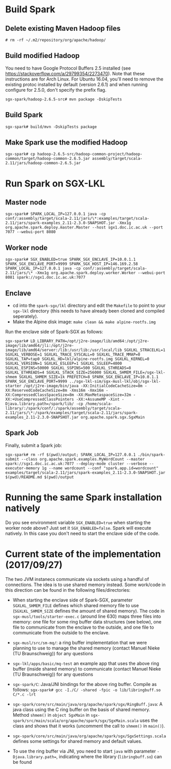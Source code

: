 # Build Spark

## Delete existing Maven Hadoop files

`# rm -rf ~/.m2/repository/org/apache/hadoop/`

## Build modified Hadoop

You need to have Google Protocol Buffers 2.5 installed (see https://stackoverflow.com/a/29799354/2273470).
Note that these instructions are for Arch Linux. For Ubuntu 16.04, you'll need to remove the existing
protoc installed by default (version 2.6.1) and when running configure for 2.5.0, don't
specify the prefix flag.

`sgx-spark/hadoop-2.6.5-src# mvn package -DskipTests`

## Build Spark

`sgx-spark# build/mvn -DskipTests package`

## Make Spark use the modified Hadoop

`sgx-spark# cp hadoop-2.6.5-src/hadoop-common-project/hadoop-common/target/hadoop-common-2.6.5.jar assembly/target/scala-2.11/jars/hadoop-common-2.6.5.jar`

# Run Spark on SGX-LKL

## Master node

`sgx-spark# SPARK_LOCAL_IP=127.0.0.1 java -cp conf/:assembly/target/scala-2.11/jars/\*:examples/target/scala-2.11/jars/spark-examples_2.11-2.3.0-SNAPSHOT.jar -Xmx1g org.apache.spark.deploy.master.Master --host sgx1.doc.ic.ac.uk --port 7077 --webui-port 8080`

## Worker node

`sgx-spark# SGX_ENABLED=true SPARK_SGX_ENCLAVE_IP=10.0.1.1 SPARK_SGX_ENCLAVE_PORT=9999 SPARK_SGX_HOST_IP=146.169.2.58 SPARK_LOCAL_IP=127.0.0.1 java -cp conf/:assembly/target/scala-2.11/jars/\* -Xmx1g org.apache.spark.deploy.worker.Worker --webui-port 8081 spark://sgx1.doc.ic.ac.uk:7077`

## Enclave

- cd into the `spark-sgx/lkl` directory and edit the `Makefile` to point to your `sgx-lkl` directory (this needs to have already been cloned and compiled
seperately). 
- Make the Alpine disk image: `make clean && make alpine-rootfs.img`

Run the enclave side of Spark-SGX as follows:

`sgx-spark# LD_LIBRARY_PATH=/opt/j2re-image/lib/amd64:/opt/j2re-image/lib/amd64/jli:/opt/j2re-image/lib/amd64/server:/lib:/usr/lib:/usr/local/lib SGXLKL_STRACELKL=1 SGXLKL_VERBOSE=1 SGXLKL_TRACE_SYSCALL=0 SGXLKL_TRACE_MMAP=0 SGXLKL_TAP=tap0 SGXLKL_HD=lkl/alpine-rootfs.img SGXLKL_KERNEL=0 SGXLKL_VERSION=1 SGXLKL_ESLEEP=1 SGXLKL_SSLEEP=4000 SGXLKL_ESPINS=50000 SGXLKL_SSPINS=500 SGXLKL_STHREADS=8 SGXLKL_ETHREADS=4 SGXLKL_STACK_SIZE=256000 SGXLKL_SHMEM_FILE=/sgx-lkl-shmem SGXLKL_SHMEM_SIZE=1k PREFETCH=8 SPARK_SGX_ENCLAVE_IP=10.0.1.1 SPARK_SGX_ENCLAVE_PORT=9999 ../sgx-lkl-sim/sgx-musl-lkl/obj/sgx-lkl-starter /opt/j2re-image/bin/java -XX:InitialCodeCacheSize=8m -XX:ReservedCodeCacheSize=8m -Xms16m -Xmx16m -XX:CompressedClassSpaceSize=8m -XX:MaxMetaspaceSize=32m -XX:+UseCompressedClassPointers -XX:+AssumeMP -Xint -Djava.library.path=/spark/lib/ -cp /home/scala-library/:/spark/conf/:/spark/assembly/target/scala-2.11/jars/\*:/spark/examples/target/scala-2.11/jars/spark-examples_2.11-2.3.0-SNAPSHOT.jar org.apache.spark.sgx.SgxMain`

## Spark Job

Finally, submit a Spark job:

`sgx-spark# rm -rf $(pwd)/output; SPARK_LOCAL_IP=127.0.0.1 ./bin/spark-submit --class org.apache.spark.examples.MyWordCount --master spark://sgx1.doc.ic.ac.uk:7077 --deploy-mode cluster --verbose --executor-memory 1g --name wordcount --conf "spark.app.id=wordcount" examples/target/scala-2.11/jars/spark-examples_2.11-2.3.0-SNAPSHOT.jar $(pwd)/README.md $(pwd)/output`

# Running the same Spark installation natively

Do you see environment variable `SGX_ENABLED=true` when starting the worker node above? Just set it `SGX_ENABLED=false`. Spark will execute natively. In this case you don't need to start the enclave side of the code.

# Current state of the implementation (2017/09/27)

The two JVM instanecs communicate via sockets using a handful of connections. The idea is to use shared memory instead. Some work/code in this direction can be found in the following files/directories:

- When starting the enclave side of Spark-SGX, parameter `SGXLKL_SHMEM_FILE` defines which shared memory file to use (`SGXLKL_SHMEM_SIZE` defines the amount of shared memory). The code in `sgx-musl/tools/starter-exec.c` (around line 630) maps three files into memory: one file for some ring buffer data structures (see below), one file to communicate from the enclave to the outside, and one file to communicate from the outside to the enclave.

- `sgx-musl/src/sm-mq/`: a ring buffer implementation that we were planning to use to manage the shared memory (contact Manuel Nieke (TU Braunschweig)) for any questions

- `sgx-lkl/apps/basic/mq-test` an example app that uses the above ring buffer (inside shared memory) to communicate (contact Manuel Nieke (TU Braunschweig)) for any questions

- `sgx-spark/C`: Java/JNI bindings for the above ring buffer. Compile as follows: `sgx-spark# gcc -I./C/ -shared -fpic -o lib/libringbuff.so C/*.c -lrt`

- `sgx-spark/core/src/main/java/org/apache/spark/sgx/RingBuff.java`: A java class using the C ring buffer on the basis of shared memory. Method `shmem()` in `object SgxMain` in `sgx-spark/src/main/scala/org/apache/spark/sgx/SgxMain.scala` uses the class and shows that it works (uncomment the call to `shmem()` in `main()`). 

- `sgx-spark/core/src/main/java/org/apache/spark/sgx/SgxSettings.scala` defines some settings for shared memory and default values.

- To use the ring buffer via JNI, you need to start `java` with parameter `-Djava.library.path=`, indicating where the library (`libringbuff.so`) can be found




